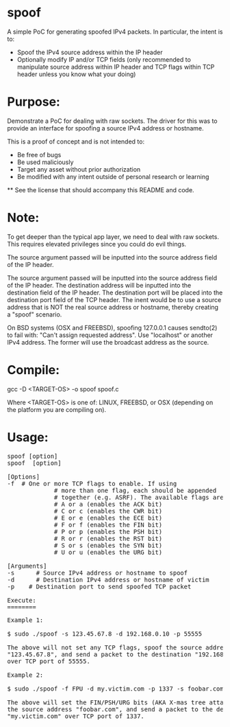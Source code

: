 # spoof

A simple PoC for generating spoofed IPv4 packets. In particular, the 
intent is to:

- Spoof the IPv4 source address within the IP header
- Optionally modify IP and/or TCP fields (only recommended to manipulate 
source address within IP header and TCP flags within TCP header unless 
you know what your doing)

Purpose:
========

Demonstrate a PoC for dealing with raw sockets. The driver for this was to 
provide an interface for spoofing a source IPv4 address or hostname.

This is a proof of concept and is not intended to:
- Be free of bugs
- Be used maliciously
- Target any asset without prior authorization
- Be modified with any intent outside of personal research or learning

** See the license that should accompany this README and code.

Note:
=====

To get deeper than the typical app layer, we need to deal with raw sockets. 
This requires elevated privileges since you could do evil things. 

The source argument passed will be inputted into the source address field 
of the IP header. 

The source argument passed will be inputted into the source address 
field of the IP header. The destination address will be inputted 
into the destination field of the IP header. The destination port 
will be placed into the destination port field of the TCP header.
The inent would be to use a source address that is NOT the real 
source address or hostname, thereby creating a "spoof" scenario.

On BSD systems (OSX and FREEBSD), spoofing 127.0.0.1 causes sendto(2) to 
fail with: "Can't assign requested address". Use "localhost" or another 
IPv4 address. The former will use the broadcast address as the source.

Compile:
========

gcc -D \<TARGET-OS\> -o spoof spoof.c

Where \<TARGET-OS\> is one of: LINUX, FREEBSD, or OSX (depending on the platform you are compiling on).

Usage:
======
<pre>
spoof [option] <arguments>
spoof <arguments> [option]

[Options]
-f <tcpflag> # One or more TCP flags to enable. If using
             # more than one flag, each should be appended
             # together (e.g. ASRF). The available flags are:
             # A or a (enables the ACK bit)
             # C or c (enables the CWR bit)
             # E or e (enables the ECE bit)
             # F or f (enables the FIN bit)
             # P or p (enables the PSH bit)
             # R or r (enables the RST bit)
             # S or s (enables the SYN bit)
             # U or u (enables the URG bit)

[Arguments]
-s <src>     # Source IPv4 address or hostname to spoof
-d <dst>     # Destination IPv4 address or hostname of victim
-p <dport>   # Destination port to send spoofed TCP packet

Execute:
========
<pre>
Example 1:
        
$ sudo ./spoof -s 123.45.67.8 -d 192.168.0.10 -p 55555

The above will not set any TCP flags, spoof the source address 
"123.45.67.8", and send a packet to the destination "192.168.0.10" 
over TCP port of 55555.

Example 2:

$ sudo ./spoof -f FPU -d my.victim.com -p 1337 -s foobar.com 

The above will set the FIN/PSH/URG bits (AKA X-mas tree attack), spoof 
the source address "foobar.com", and send a packet to the destination 
"my.victim.com" over TCP port of 1337.
